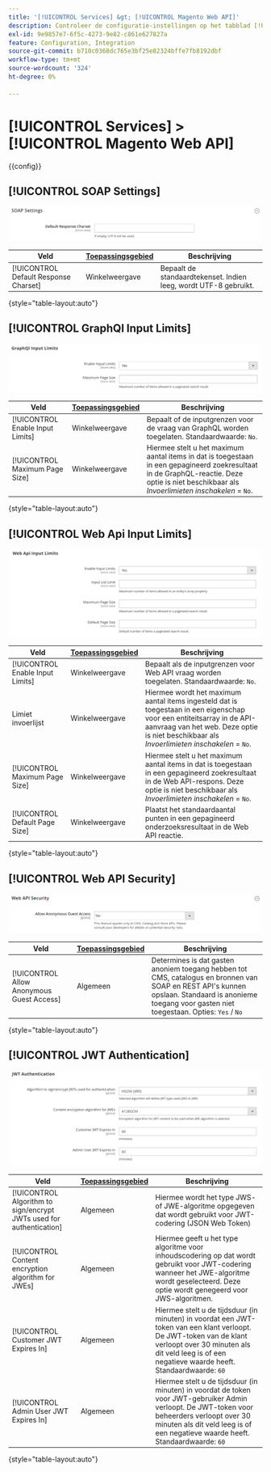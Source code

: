 ```yaml
---
title: '[!UICONTROL Services] &gt; [!UICONTROL Magento Web API]'
description: Controleer de configuratie-instellingen op het tabblad [!UICONTROL Services] &gt; [!UICONTROL Magento Web API] pagina van de Commerce Admin.
exl-id: 9e9857e7-6f5c-4273-9e82-c861e627827a
feature: Configuration, Integration
source-git-commit: b710c0368dc765e3bf25e82324bffe7fb8192dbf
workflow-type: tm+mt
source-wordcount: '324'
ht-degree: 0%

---
```


# [!UICONTROL Services] > [!UICONTROL Magento Web API]

{{config}}

<!-- [X-ref](../systems/integrations.md) -->

## [!UICONTROL SOAP Settings]

![SOAP-instellingen](./assets/web-api-soap-settings.png)<!-- zoom -->

| Veld | [Toepassingsgebied](../../getting-started/websites-stores-views.md#scope-settings) | Beschrijving |
|--- |--- |--- |
| [!UICONTROL Default Response Charset] | Winkelweergave | Bepaalt de standaardtekenset. Indien leeg, wordt UTF-8 gebruikt. |

{style="table-layout:auto"}

## [!UICONTROL GraphQl Input Limits]

![Limieten voor grafischeQL-invoer](./assets/web-api-graphql-input-limits.png)<!-- zoom -->

| Veld | [Toepassingsgebied](../../getting-started/websites-stores-views.md#scope-settings) | Beschrijving |
|--- |--- |--- |
| [!UICONTROL Enable Input Limits] | Winkelweergave | Bepaalt of de inputgrenzen voor de vraag van GraphQL worden toegelaten. Standaardwaarde: `No`. |
| [!UICONTROL Maximum Page Size] | Winkelweergave | Hiermee stelt u het maximum aantal items in dat is toegestaan in een gepagineerd zoekresultaat in de GraphQL-reactie. Deze optie is niet beschikbaar als _Invoerlimieten inschakelen_ = `No`. |

{style="table-layout:auto"}

## [!UICONTROL Web Api Input Limits]

![Invoerbeperkingen voor API voor web](./assets/web-api-input-limits.png)<!-- zoom -->

| Veld | [Toepassingsgebied](../../getting-started/websites-stores-views.md#scope-settings) | Beschrijving |
|--- |--- |--- |
| [!UICONTROL Enable Input Limits] | Winkelweergave | Bepaalt als de inputgrenzen voor Web API vraag worden toegelaten. Standaardwaarde: `No`. |
| Limiet invoerlijst | Winkelweergave | Hiermee wordt het maximum aantal items ingesteld dat is toegestaan in een eigenschap voor een entiteitsarray in de API-aanvraag van het web. Deze optie is niet beschikbaar als _Invoerlimieten inschakelen_ = `No`. |
| [!UICONTROL Maximum Page Size] | Winkelweergave | Hiermee stelt u het maximum aantal items in dat is toegestaan in een gepagineerd zoekresultaat in de Web API-respons. Deze optie is niet beschikbaar als _Invoerlimieten inschakelen_ = `No`. |
| [!UICONTROL Default Page Size] | Winkelweergave | Plaatst het standaardaantal punten in een gepagineerd onderzoeksresultaat in de Web API reactie. |

{style="table-layout:auto"}

## [!UICONTROL Web API Security]

![Web API-beveiliging](./assets/web-api-security.png)<!-- zoom -->

| Veld | [Toepassingsgebied](../../getting-started/websites-stores-views.md#scope-settings) | Beschrijving |
|--- |--- |--- |
| [!UICONTROL Allow Anonymous Guest Access] | Algemeen | Determines is dat gasten anoniem toegang hebben tot CMS, catalogus en bronnen van SOAP en REST API&#39;s kunnen opslaan. Standaard is anonieme toegang voor gasten niet toegestaan. Opties: `Yes` / `No` |

{style="table-layout:auto"}

## [!UICONTROL JWT Authentication]

![JWT-verificatie](./assets/web-api-jwt-authentication.png)<!-- zoom -->

| Veld | [Toepassingsgebied](../../getting-started/websites-stores-views.md#scope-settings) | Beschrijving |
|--- |--- |--- |
| [!UICONTROL Algorithm to sign/encrypt JWTs used for authentication] | Algemeen | Hiermee wordt het type JWS- of JWE-algoritme opgegeven dat wordt gebruikt voor JWT-codering (JSON Web Token) |
| [!UICONTROL Content encryption algorithm for JWEs] | Algemeen | Hiermee geeft u het type algoritme voor inhoudscodering op dat wordt gebruikt voor JWT-codering wanneer het JWE-algoritme wordt geselecteerd. Deze optie wordt genegeerd voor JWS-algoritmen. |
| [!UICONTROL Customer JWT Expires In] | Algemeen | Hiermee stelt u de tijdsduur (in minuten) in voordat een JWT-token van een klant verloopt. De JWT-token van de klant verloopt over 30 minuten als dit veld leeg is of een negatieve waarde heeft. Standaardwaarde: `60` |
| [!UICONTROL Admin User JWT Expires In] | Algemeen | Hiermee stelt u de tijdsduur (in minuten) in voordat de token voor JWT-gebruiker Admin verloopt. De JWT-token voor beheerders verloopt over 30 minuten als dit veld leeg is of een negatieve waarde heeft. Standaardwaarde: `60` |

{style="table-layout:auto"}
